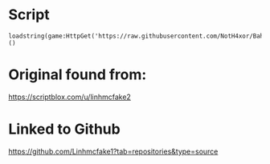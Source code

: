 # Script
```
loadstring(game:HttpGet('https://raw.githubusercontent.com/NotH4xor/Bahasf/refs/heads/main/Loader'))()
```
# Original found from:
https://scriptblox.com/u/linhmcfake2


# Linked to Github
https://github.com/Linhmcfake1?tab=repositories&type=source

